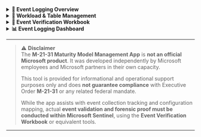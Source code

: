 <details>
<summary><strong>📘 Event Logging Overview</strong></summary>
<p>

---

### 🧾 Event Logging Form

The **Event Logging Form** is the primary interface used to define and track logging requirements for specific workloads. This form captures all necessary mapping details aligned with **M-21-31 Executive Order** and helps users ensure that event logs meet the required standards.

| **Field**            | **Description**                                                                                   |
|----------------------|---------------------------------------------------------------------------------------------------|
| **CriticalityID**     | Mapping identifier based on log importance and urgency as defined in the M-21-31 guidelines.      |
| **Function**          | Defines the M-21-31 logging functions as specified in the official guidance.                      |
| **Category**          | Logical grouping of logging requirements for better organization and management.                 |
| **Sub-Category**      | Further refinement of the category to ensure precise mapping.                                     |
| **Required Data**     | Specifies the data required to be collected, aligned with **M-21-31** or **EO 14028**.            |
| **Workload**          | Identifies the Microsoft service or technology responsible for generating the log data.           |
| **Table**             | Denotes the Log Analytics Workspace table where the event data is collected.                     |
| **Schema**            | Describes the expected structure of the data within the specified table.                          |
| **Schema Value**      | The specific schema field that must be validated to confirm event logging.                        |
| **IsCollected**       | Indicates whether the event table is actively being ingested (verified via Table Management form).|
| **Event Validated**   | Confirms event validation, performed via the **Event Queries Tab** and **Microsoft Sentinel Workbook**. |

![Event Logging Form](https://github.com/Cyberlorians/M-21-31/blob/main/Images/m2131powerapp1.png)

---

### 📖 Reference View & Notes

The **Reference View** replicates the data found in the main form and serves as a useful resource for users. It includes:

- **Reference Content**: Clear instructions and contextual metadata for each workload, ensuring easy implementation.
- **History Section**: A place for logging notes, email exchanges, or any other relevant communications.

![Reference View](https://github.com/Cyberlorians/M-21-31/blob/main/Images/m2131powerapp2.png)

---

### 📈 Table Implementation Status

The **Table Implementation Status** provides real-time updates on whether event tables are fully implemented and compliant with retention standards.

| **Field**                | **Description**                                                                                     |
|--------------------------|-----------------------------------------------------------------------------------------------------|
| **Table**                | The name of the table within **Log Analytics Workspace** that logs events.                         |
| **Table Implementation** | Automatically updates based on workload and table selections in the **Workload & Table Management** form. |
| **Implementation Date**  | Date auto-populated once the table is confirmed as implemented.                                      |
| **In Use**               | Indicates whether the table is actively being used to collect events.                              |
| **Connected**            | Reflects the linkage status between the workload and the event table.                              |
| **12 Month Retention**   | Optionally mark if logs should be retained for a 12-month period.                                  |
| **18 Month Retention**   | Optionally mark if logs should be retained for an 18-month period.                                 |

![Table Implementation Status](https://github.com/Cyberlorians/M-21-31/blob/main/Images/m2131powerapp3.png)

---

### 🗄️ Storage Configuration

To manage **storage locations**, simply click on **"+New Storage Location"**. Here you can specify the locations where your logs are being collected, whether in **hot** or **cold storage**, ensuring proper visibility and compliance.

![Add Storage Location](https://github.com/Cyberlorians/M-21-31/blob/main/Images/m2131powerapp4.png)

Once added, both **hot** and **cold** storage locations will be visible in the interface. **Note:** There is a 12-hour update cycle that will automatically refresh if the organization meets either the hot or cold compliance criteria, or if manual updates are permitted to reflect your current compliance status.

![Storage Location View](https://github.com/Cyberlorians/M-21-31/blob/main/Images/m2131powerapp7.png)

---

### 🧪 Event Queries Tab

The **Event Queries Tab** is where you confirm the actual **KQL queries** used for event validation. This tab ensures that the events collected meet M-21-31 standards.

1. **Select** the appropriate **CriticalityID** and **Category**.
2. **Review the KQL** queries and ensure the events are being logged correctly.
3. Once verified through **Microsoft Sentinel**, **toggle** the **Event Validated** status to **"Yes"** to confirm that the events are logged and validated.

![Event Queries](https://github.com/Cyberlorians/M-21-31/blob/main/Images/m2131powerapp6.png)

</p>
</details>

<details>
<summary><strong>📂 Workload & Table Management</strong></summary>
<p>

This interface mirrors how diagnostic logs (e.g., Entra ID) are enabled in **Log Analytics** or **Microsoft Sentinel**.

1. **Select a Workload**: Choose the specific workload that you are tracking (e.g., Entra ID).
2. **Select the Tables**: Choose the tables that will be used for logging events and verify that they are properly ingested.

> ✅ When a table is selected, it will be flagged as **"collected"**—indicating that it's actively receiving data and is ready to be validated for event logging.

![Workload Selection](https://github.com/Cyberlorians/M-21-31/blob/main/Images/TableCollection1.png)

Once a table is marked as **collected**, the **Table Implementation Status** form will **auto-update** to reflect:

- **Implementation status**  
- **Date implemented**  
- **Connection status**  

![Auto Update View](https://github.com/Cyberlorians/M-21-31/blob/main/Images/TableCollection2.png)

</p>
</details>

<details>
<summary><strong>📑 Event Verification Workbook</strong></summary>
<p>

Use the [M-21-31 Event Verification Workbook](https://github.com/Cyberlorians/Workbooks/blob/main/M2131-EL-Verification.json) in your **Log Analytics** or **Microsoft Sentinel** workspace.

1. Import the Workbook into your **Log Analytics** workspace.
2. Choose the appropriate **Category** and **CriticalityID** to verify the events being collected.

> **Note:** As this is a **v1 release in beta**, only the **parameters specified for selection** are available. Other parameters and data will be updated in future releases.

![Workbook Overview](https://github.com/Cyberlorians/M-21-31/blob/main/Images/workbook1.png)

Once selected, the workbook will:

- **Correlate the CriticalityID** with the logs in your system.
- **Display KQL artifacts** used for event validation.
- **Confirm event verification**, indicating whether the expected events are present in your data.

> ⚠️ If no data appears:  
> - **Adjust the KQL** via the **Log Analytics icon** next to "Event Verification."  
> - Ensure that **valid events** are available for validation.

![KQL & Verification](https://github.com/Cyberlorians/M-21-31/blob/main/Images/workbook2.png)

</p>
</details>

<details>
<summary><strong>📊 Event Logging Dashboard</strong></summary>
<p>

### 🧑‍💻 Event Logging Tiers Summary

The Event Logging Dashboard provides a clear visual representation of the different **Event Logging Maturity Levels** (EL0–EL3). It offers agencies an easy way to track their progress across various compliance tiers, helping teams ensure they meet all necessary logging requirements.

![Event Logging Tiers Summary](https://github.com/Cyberlorians/M-21-31/blob/main/Images/m2131db1.png)

---

### 📈 Select Your EL Dashboard View

Choose a maturity level to see the specific logging data, event artifacts, and compliance status in more detail.

> **Note:** As this is a **v1 release in beta**, only **EL1** is currently available. Other **EL levels** are **blank** and will be updated in future releases.

![Select EL Dashboard](https://github.com/Cyberlorians/M-21-31/blob/main/Images/m2131db2.png)

### ✅ Validation Review Dashboard

Track which events have been validated by your organization. This dashboard displays the validation status of logging events as confirmed within the app.

> **Note:** Events appear here once they have been **validated** in the app by your organization. This ensures your compliance status reflects only confirmed and accurate data.

![Validated Review](https://github.com/Cyberlorians/M-21-31/blob/main/Images/m2131db3.png)


</p>
</details>

---

> ⚠️ **Disclaimer**  
> The **M-21-31 Maturity Model Management App** is **not an official Microsoft product**. It was developed independently by Microsoft employees and Microsoft partners in their own capacity.  
>  
> This tool is provided for informational and operational support purposes only and does **not guarantee compliance** with Executive Order **M-21-31** or any related federal mandate.  
>  
> While the app assists with event collection tracking and configuration mapping, actual **event validation and forensic proof must be conducted within Microsoft Sentinel**, using the **Event Verification Workbook** or equivalent tools.

---
